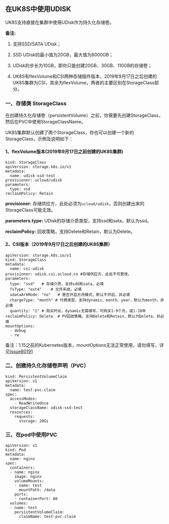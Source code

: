 
## 在UK8S中使用UDISK

UK8S支持直接在集群中使用UDisk作为持久化存储卷。

**备注:**

1. 支持SSD/SATA UDisk；

2. SSD UDisk的最小值为20GB，最大值为8000GB；

3. UDisk的步长为10GB，即你只能创建20GB、30GB、110GB的存储卷；

4. UK8S有flexVolume和CSI两种存储插件版本，2019年9月17日之后创建的UK8S集群为CSI，其余为flexVolume，两者的主要区别在StorageClass部分。

### 一、存储类 StorageClass

在创建持久化存储卷（persistentVolume）之前，你需要先创建StorageClass，然后在PVC中使用StorageClassName。


UK8S集群默认创建了两个StorageClass，你也可以创建一个新的StorageClass，示例及说明如下：

#### 1、flexVolume版本(2019年9月17日之前创建的UK8S集群)
```
kind: StorageClass
apiVersion: storage.k8s.io/v1
metadata:
  name: udisk-ssd-test
provisioner: ucloud/udisk
parameters:
  type: ssd
reclaimPolicy: Retain
```

**provisioner:** 存储供应方，此处必须为`ucloud/udisk`，否则创建出来的StorageClass可能无效。

**parameters.type:** UDisk的存储介质类型，支持ssd和sata，默认为ssd。

**reclaimPolicy:** 回收策略，支持Delete和Retain，默认为Delete。

#### 2、CSI版本（2019年9月17日之后创建的UK8S集群）
```
apiVersion: storage.k8s.io/v1
kind: StorageClass
metadata:
  name: csi-udisk
provisioner: udisk.csi.ucloud.cn #存储供应方，此处不可更改。
parameters:
  type: "ssd"   # 存储介质，支持sdd和sata，必填
  fsType: "ext4"    # 文件系统，必填
  udataArkMode: "no"   # 是否开启方舟模式，默认不开启，非必填
  chargeType: "month" # 付费类型，支持dynamic、month、year，默认为month，非必填
  quantity: "1" # 购买时长，dynamic无需填写，可购买1-9个月，或1-10年
reclaimPolicy: Delete  # PV回收策略，支持Delete和Retain，默认为Delete，非必填
mountOptions:   
  - debug
  - rw
```
备注：1.15之前的Kubernetes版本，mountOptions无法正常使用，请勿填写，详见[Issue80191](https://github.com/kubernetes/kubernetes/pull/80191) 

### 二、创建持久化存储卷声明（PVC）
```
kind: PersistentVolumeClaim
apiVersion: v1
metadata:
  name: test-pvc-claim
spec:
  accessModes:
    - ReadWriteOnce
  storageClassName: udisk-ssd-test
  resources:
    requests:
      storage: 20Gi
```

### 三、在pod中使用PVC

```
apiVersion: v1
kind: Pod
metadata:
  name: nginx
spec:
  containers:
  - name: nginx
    image: nginx
    volumeMounts:
    - name: test
      mountPath: /data
    ports:
    - containerPort: 80
  volumes:
  - name: test
    persistentVolumeClaim:
      claimName: test-pvc-claim
```
